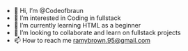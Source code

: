 - 👋 Hi, I’m @Codeofbraun
- 👀 I’m interested in Coding in fullstack
- 🌱 I’m currently learning HTML as a beginner
- 💞️ I’m looking to collaborate and learn on fullstack projects
- 📫 How to reach me ramybrown.95@gmail.com

<!---
Codeofbraun/Codeofbraun is a ✨ special ✨ repository because its `README.md` (this file) appears on your GitHub profile.
You can click the Preview link to take a look at your changes.
--->
